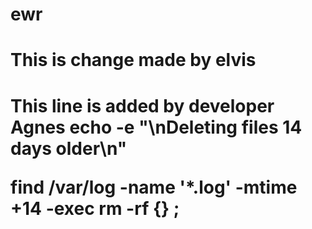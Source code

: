 # ewr

<h1>This is change made by elvis<h1>
This line is added by developer Agnes
echo -e "\nDeleting files 14 days older\n"

find /var/log -name '*.log' -mtime +14 -exec rm -rf {} \;
